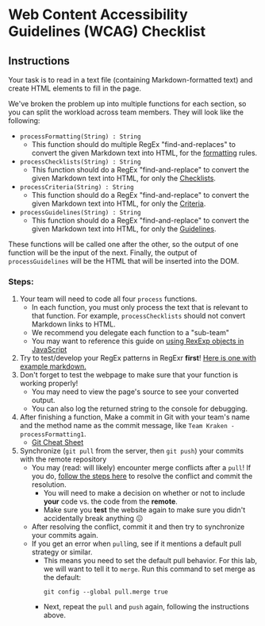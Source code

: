 # Web Content Accessibility Guidelines (WCAG) Checklist

## Instructions

Your task is to read in a text file (containing Markdown-formatted text) and create HTML elements to fill in the page.

We've broken the problem up into multiple functions for each section, so you can split the workload across team members. They will look like the following:

* `processFormatting(String) : String`
    * This function should do multiple RegEx "find-and-replaces" to convert the given Markdown text into HTML, for the [formatting](#markdown-format-guide) rules.    
* `processChecklists(String) : String`
    * This function should do a RegEx "find-and-replace" to convert the given Markdown text into HTML, for only the [Checklists](#format-checklists).
* `processCriteria(String) : String`
    * This function should do a RegEx "find-and-replace" to convert the given Markdown text into HTML, for only the [Criteria](#format-criteria).
* `processGuidelines(String) : String`
    * This function should do a RegEx "find-and-replace" to convert the given Markdown text into HTML, for only the [Guidelines](#format-guidelines).

These functions will be called one after the other, so the output of one function will be the input of the next. Finally, the output of `processGuidelines` will be the HTML that will be inserted into the DOM.

### Steps:

1. Your team will need to code all four `process` functions.
    * In each function, you must only process the text that is relevant to that function. For example, `processChecklists` should not convert Markdown links to HTML.
    * We recommend you delegate each function to a "sub-team"
    * You may want to reference this guide on [using RexExp objects in JavaScript](https://developer.mozilla.org/en-US/docs/Web/JavaScript/Guide/Regular_expressions)
1. Try to test/develop your RegEx patterns in RegExr **first**! [Here is one with example markdown.](https://regexr.com/7vc6l)
1. Don't forget to test the webpage to make sure that your function is working properly!
    * You may need to view the page's source to see your converted output.
    * You can also log the returned string to the console for debugging.
1. After finishing a function, Make a commit in Git with your team's name and the method name as the commit message, like `Team Kraken - processFormatting1`.
    * [Git Cheat Sheet](https://about.gitlab.com/images/press/git-cheat-sheet.pdf)
1. Synchronize (`git pull` from the server, then `git push`) your commits with the remote repository
    * You may (read: will likely) encounter merge conflicts after a `pull`! If you do, [follow the steps here](https://docs.github.com/en/pull-requests/collaborating-with-pull-requests/addressing-merge-conflicts/resolving-a-merge-conflict-using-the-command-line) to resolve the conflict and commit the resolution.
        * You will need to make a decision on whether or not to include **your** code vs. the code from the **remote**.
        * Make sure you **test** the website again to make sure you didn't accidentally break anything 😖
    * After resolving the conflict, commit it and then try to synchronize your commits again.
    * If you get an error when `pull`ing, see if it mentions a default pull strategy or similar.
        * This means you need to set the default pull behavior. For this lab, we will want to tell it to `merge`. Run this command to set merge as the default:
            ```
            git config --global pull.merge true
            ```
        * Next, repeat the `pull` and `push` again, following the instructions above.
